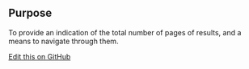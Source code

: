 ## Purpose

To provide an indication of the total number of pages of results, and a means to navigate through them.

[Edit this on GitHub](https://github.com/wellcometrust/wellcomecollection.org/edit/master/common/views/components/Pagination/README.md)
